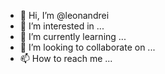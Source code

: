 - 👋 Hi, I’m @leonandrei
- 👀 I’m interested in ...
- 🌱 I’m currently learning ...
- 💞️ I’m looking to collaborate on ...
- 📫 How to reach me ...

<!---
leonandrei/leonandrei is a ✨ special ✨ repository because its `README.md` (this file) appears on your GitHub profile.
You can click the Preview link to take a look at your changes.
--->
